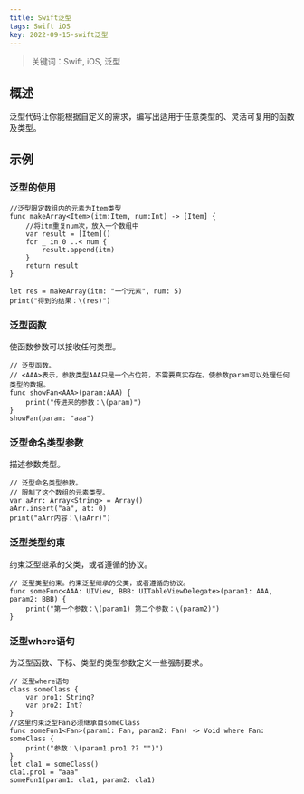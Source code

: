```yaml
---
title: Swift泛型
tags: Swift iOS
key: 2022-09-15-swift泛型
---
```

> 关键词：Swift, iOS, 泛型

## 概述

泛型代码让你能根据自定义的需求，编写出适用于任意类型的、灵活可复用的函数及类型。

## 示例

### 泛型的使用

```
//泛型限定数组内的元素为Item类型
func makeArray<Item>(itm:Item, num:Int) -> [Item] {
    //将itm重复num次，放入一个数组中
    var result = [Item]()
    for _ in 0 ..< num {
        result.append(itm)
    }
    return result
}

let res = makeArray(itm: "一个元素", num: 5)
print("得到的结果：\(res)")
```

### 泛型函数

使函数参数可以接收任何类型。

```
// 泛型函数。
// <AAA>表示，参数类型AAA只是一个占位符，不需要真实存在。使参数param可以处理任何类型的数据。
func showFan<AAA>(param:AAA) {
    print("传进来的参数：\(param)")
}
showFan(param: "aaa")
```

### 泛型命名类型参数

描述参数类型。

```
// 泛型命名类型参数。
// 限制了这个数组的元素类型。
var aArr: Array<String> = Array()
aArr.insert("aa", at: 0)
print("aArr内容：\(aArr)")
```

### 泛型类型约束

约束泛型继承的父类，或者遵循的协议。

```
// 泛型类型约束。约束泛型继承的父类，或者遵循的协议。
func someFunc<AAA: UIView, BBB: UITableViewDelegate>(param1: AAA, param2: BBB) {
    print("第一个参数：\(param1) 第二个参数：\(param2)")
}
```

### 泛型where语句

为泛型函数、下标、类型的类型参数定义一些强制要求。

```
// 泛型where语句
class someClass {
    var pro1: String?
    var pro2: Int?
}
//这里约束泛型Fan必须继承自someClass
func someFun1<Fan>(param1: Fan, param2: Fan) -> Void where Fan: someClass {
    print("参数：\(param1.pro1 ?? "")")
}
let cla1 = someClass()
cla1.pro1 = "aaa"
someFun1(param1: cla1, param2: cla1)
```
